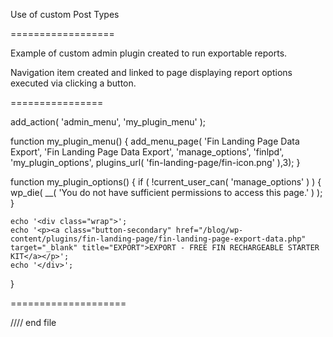 
Use of  custom Post Types

==================

Example of custom admin plugin created to run exportable reports. 

Navigation item created and linked to page displaying report options executed via clicking a button. 


================

add_action( 'admin_menu', 'my_plugin_menu' );

function my_plugin_menu() {
	add_menu_page( 'Fin Landing Page Data Export', 'Fin Landing Page Data Export', 'manage_options', 'finlpd', 'my_plugin_options', plugins_url( 'fin-landing-page/fin-icon.png' ),3);
}

function my_plugin_options() {
	if ( !current_user_can( 'manage_options' ) )  {
		wp_die( __( 'You do not have sufficient permissions to access this page.' ) );
	}
	
	echo '<div class="wrap">';
	echo '<p><a class="button-secondary" href="/blog/wp-content/plugins/fin-landing-page/fin-landing-page-export-data.php" target="_blank" title="EXPORT">EXPORT - FREE FIN RECHARGEABLE STARTER KIT</a></p>';
	echo '</div>';
}

====================

//// end file